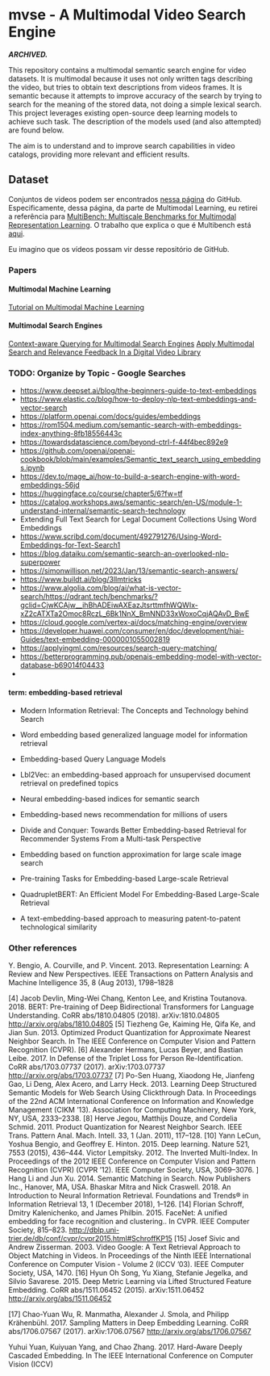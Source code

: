# mvse - A Multimodal Video Search Engine

**_ARCHIVED._**

This repository contains a multimodal semantic search engine for video datasets. It is multimodal because it
uses not only written tags describing the video, but tries to obtain text descriptions from videos frames.
It is semantic because it attempts to improve accuracy of the search by trying to search for the meaning of
the stored data, not doing a simple lexical search. This project leverages existing open-source deep learning 
models to achieve such task. The description of the models used (and also attempted) are found below.

The aim is to understand and to improve search capabilities in video catalogs, providing more relevant and efficient
results.

## Dataset 

Conjuntos de videos podem ser encontrados [nessa página](https://github.com/xiaobai1217/Awesome-Video-Datasets) do GitHub.
Especificamente, dessa página, da parte de Multimodal Learning, eu retirei a referência para [MultiBench: Multiscale Benchmarks for Multimodal Representation Learning](https://github.com/pliang279/MultiBench). O trabalho que explica o que é Multibench está [aqui](https://arxiv.org/abs/2107.07502).


Eu imagino que os vídeos possam vir desse repositório de GitHub.

### Papers

#### Multimodal Machine Learning
[Tutorial on Multimodal Machine Learning](https://aclanthology.org/2022.naacl-tutorials.5.pdf)

#### Multimodal Search Engines
[Context-aware Querying for Multimodal Search Engines](https://www.cs.upc.edu/~tsteiner/papers/2012/context-aware-querying-mmm2012.pdf)
[Apply Multimodal Search and Relevance Feedback In a Digital Video Library](https://web.archive.org/web/20120415041659/http://www.informedia.cs.cmu.edu/documents/zhong_thesis_may00.pdf)

### TODO: Organize by Topic - Google Searches

- https://www.deepset.ai/blog/the-beginners-guide-to-text-embeddings
- https://www.elastic.co/blog/how-to-deploy-nlp-text-embeddings-and-vector-search
- https://platform.openai.com/docs/guides/embeddings
- https://rom1504.medium.com/semantic-search-with-embeddings-index-anything-8fb18556443c
- https://towardsdatascience.com/beyond-ctrl-f-44f4bec892e9
- https://github.com/openai/openai-cookbook/blob/main/examples/Semantic_text_search_using_embeddings.ipynb
- https://dev.to/mage_ai/how-to-build-a-search-engine-with-word-embeddings-56jd
- https://huggingface.co/course/chapter5/6?fw=tf
- https://catalog.workshops.aws/semantic-search/en-US/module-1-understand-internal/semantic-search-technology
- Extending Full Text Search for Legal Document Collections Using Word Embeddings
- https://www.scribd.com/document/492791276/Using-Word-Embeddings-for-Text-Search1
- https://blog.dataiku.com/semantic-search-an-overlooked-nlp-superpower
- https://simonwillison.net/2023/Jan/13/semantic-search-answers/
- https://www.buildt.ai/blog/3llmtricks
- https://www.algolia.com/blog/ai/what-is-vector-search/https://qdrant.tech/benchmarks/?gclid=CjwKCAjw__ihBhADEiwAXEazJtsrttmfhWQWIx-xZ2cATXTa2Omoc8RczL_6Bk1NnX_BmNND33xWoxoCqjAQAvD_BwE
- https://cloud.google.com/vertex-ai/docs/matching-engine/overview
- https://developer.huawei.com/consumer/en/doc/development/hiai-Guides/text-embedding-0000001055002819
- https://applyingml.com/resources/search-query-matching/
- https://betterprogramming.pub/openais-embedding-model-with-vector-database-b69014f04433
- 

#### term: embedding-based retrieval

- Modern Information Retrieval: The Concepts and Technology behind Search

- Word embedding based generalized language model for information retrieval

- Embedding-based Query Language Models

- Lbl2Vec: an embedding-based approach for unsupervised document retrieval on predefined topics

- Neural embedding-based indices for semantic search

- Embedding-based news recommendation for millions of users

- Divide and Conquer: Towards Better Embedding-based Retrieval for Recommender Systems From a Multi-task Perspective

- Embedding based on function approximation for large scale image search

- Pre-training Tasks for Embedding-based Large-scale Retrieval
- QuadrupletBERT: An Efficient Model For Embedding-Based Large-Scale
Retrieval
- A text-embedding-based approach to measuring patent-to-patent technological similarity

### Other references

Y. Bengio, A. Courville, and P. Vincent. 2013. Representation Learning: A Review and New Perspectives. IEEE Transactions on Pattern Analysis and Machine
Intelligence 35, 8 (Aug 2013), 1798–1828

[4] Jacob Devlin, Ming-Wei Chang, Kenton Lee, and Kristina Toutanova. 2018. BERT:
Pre-training of Deep Bidirectional Transformers for Language Understanding.
CoRR abs/1810.04805 (2018). arXiv:1810.04805 http://arxiv.org/abs/1810.04805
[5] Tiezheng Ge, Kaiming He, Qifa Ke, and Jian Sun. 2013. Optimized Product
Quantization for Approximate Nearest Neighbor Search. In The IEEE Conference
on Computer Vision and Pattern Recognition (CVPR).
[6] Alexander Hermans, Lucas Beyer, and Bastian Leibe. 2017. In Defense of
the Triplet Loss for Person Re-Identification. CoRR abs/1703.07737 (2017).
arXiv:1703.07737 http://arxiv.org/abs/1703.07737
[7] Po-Sen Huang, Xiaodong He, Jianfeng Gao, Li Deng, Alex Acero, and Larry
Heck. 2013. Learning Deep Structured Semantic Models for Web Search Using
Clickthrough Data. In Proceedings of the 22nd ACM International Conference on
Information and Knowledge Management (CIKM ’13). Association for Computing
Machinery, New York, NY, USA, 2333–2338.
[8] Herve Jegou, Matthijs Douze, and Cordelia Schmid. 2011. Product Quantization
for Nearest Neighbor Search. IEEE Trans. Pattern Anal. Mach. Intell. 33, 1 (Jan.
2011), 117–128.
[10] Yann LeCun, Yoshua Bengio, and Geoffrey E. Hinton. 2015. Deep learning. Nature
521, 7553 (2015), 436–444.
Victor Lempitsky. 2012. The Inverted Multi-Index. In Proceedings of the 2012 IEEE
Conference on Computer Vision and Pattern Recognition (CVPR) (CVPR ’12). IEEE
Computer Society, USA, 3069–3076.
] Hang Li and Jun Xu. 2014. Semantic Matching in Search. Now Publishers Inc.,
Hanover, MA, USA.
Bhaskar Mitra and Nick Craswell. 2018. An Introduction to Neural Information
Retrieval. Foundations and Trends® in Information Retrieval 13, 1 (December
2018), 1–126.
[14] Florian Schroff, Dmitry Kalenichenko, and James Philbin. 2015. FaceNet: A unified
embedding for face recognition and clustering.. In CVPR. IEEE Computer Society,
815–823. http://dblp.uni-trier.de/db/conf/cvpr/cvpr2015.html#SchroffKP15
[15] Josef Sivic and Andrew Zisserman. 2003. Video Google: A Text Retrieval Approach
to Object Matching in Videos. In Proceedings of the Ninth IEEE International
Conference on Computer Vision - Volume 2 (ICCV ’03). IEEE Computer Society,
USA, 1470.
[16] Hyun Oh Song, Yu Xiang, Stefanie Jegelka, and Silvio Savarese. 2015. Deep Metric
Learning via Lifted Structured Feature Embedding. CoRR abs/1511.06452 (2015).
arXiv:1511.06452 http://arxiv.org/abs/1511.06452

[17] Chao-Yuan Wu, R. Manmatha, Alexander J. Smola, and Philipp Krähenbühl. 2017.
Sampling Matters in Deep Embedding Learning. CoRR abs/1706.07567 (2017).
arXiv:1706.07567 http://arxiv.org/abs/1706.07567

Yuhui Yuan, Kuiyuan Yang, and Chao Zhang. 2017. Hard-Aware Deeply Cascaded
Embedding. In The IEEE International Conference on Computer Vision (ICCV)


[//]: # (## Background)

[//]: # (Exact match similarity is a particularly effective approach for search queries, but only when users know the exact text )

[//]: # (they are seeking. In current search engines, this limitation is addressed with more advanced techniques, such as word )

[//]: # (embeddings to induce semantic representations.)

[//]: # (New systems leverage machine learning and natural language processing techniques to better understand the underlying )

[//]: # (meaning and context of the search queries, enabling more effective retrieval of relevant content. To find content, )

[//]: # (therefore, it makes sense to derive meaning from various modalities, including text and image. \cite{onal2018neural}\\)

[//]: # (This is also true for videos, where semantic search engines could be employed to provide efficient and relevant )

[//]: # (results by combining various modalities, such as speeches, video frames, and video descriptions.)

[//]: # (Currently, this task is achievable just by leveraging state-of-the-art deep-learning models that have been developed )

[//]: # (for embedding generation &#40;e.g., MiniLM-L6 and alternatives&#41;, frame description &#40;e.g., CLIP-based CoCa and )

[//]: # (alternatives&#41;, and vector databases &#40;e.g., Weaviate and alternatives&#41;.)

[//]: # (Such a semantic search engine could be envisioned with three different components.)


[//]: # (The first component is a pipeline which)

[//]: # (\begin{itemize})

[//]: # (    \item Selects time-frames in the video based on a ``linguistic chunk'';)

[//]: # (    \item Samples frames in the video and get the descriptions of the frames;)

[//]: # (    \item Combines both the video descriptions for each time frame and the frame descriptions to get the embedding;)

[//]: # (    \item At query inference time, gets the embedding of the query and searches for the embedding in the vector database, in order to retrieve the time-frames and the video.)

[//]: # (\end{itemize})

[//]: # (Some considerations and challenges for the first component are: &#40;a&#41; the performance and relevance of search results for videos without transcripts are still uncertain, as are the optimal combinations of what linguistic chunks to use &#40;which could be speeches or descriptions, or maybe depend on the nature of the transcription&#41;; &#40;b&#41; how to combine the video descriptions and the frame descriptions &#40;maybe they should not even be combined and two different searches should be conducted and only the results should be combined&#41;; &#40;c&#41; what vector database &#40;and also what configurations and algorithms should be used&#41;, embedding models, metrics for how to search for embeddings, and image description models should be used; &#40;d&#41; how to evaluate the performance, what parameters should be considered during and after development.)

[//]: # (The second component is a query module that)

[//]: # (\begin{itemize})

[//]: # (    \item Receives the queries as questions;)

[//]: # (    \item Processes the query text and passes it to the search engine;)

[//]: # (    \item Retrieves results as texts, clips, videos, and timestamps, identifying exactly the most relevant results in each video;)

[//]: # (    \item Builds the answers with the question and answering model.)

[//]: # (\end{itemize})

[//]: # (Some considerations and challenges for the second component are: &#40;a&#41; how the queries will be received and how this query should be processed for database search; &#40;b&#41; what models should be used for this part, the question/answering generation will be done with Hugging Face's flan-t5-xxl or a similar model; &#40;c&#41; how services such as Haystack, Langchain, and IndexGPT could play a role here.\\)

[//]: # (The third component is the question/answer query platform, which is a website that communicates directly with the other components through a RESTful API and may contain a ``chat'' bar.)

[//]: # (I cannot think of real challenges for the third component.)

[//]: # (\section*{Goal and Objectives})

[//]: # (\label{sec:goals})

[//]: # (\textbf{Goal:} The primary goal of this research is to develop a comprehensive multimodal semantic search engine for video datasets that effectively combines text and video modalities to provide accurate, efficient, and relevant search results. This could be achieved with a 175h project.\\)

[//]: # (To achieve this goal, the project will focus on the following objectives:\\)

[//]: # (\textbf{Objective 1:} Develop a pipeline for generating and combining embeddings from time-aligned transcripts and video frame descriptions.)

[//]: # (\begin{itemize})

[//]: # (\item Determine the optimal method for selecting linguistic chunks from video transcripts.)

[//]: # (\item Evaluate and select the most suitable image description models for generating video frame descriptions.)

[//]: # (\item Establish an effective approach for combining video descriptions with frame descriptions to generate a comprehensive embedding, as well as evaluate and select the most suitable embedding generation model and define a metric for a pair of embeddings.)

[//]: # (\item Evaluate and select the most suitable vector database to store the embedding.)

[//]: # (\item Establish evaluation metrics and methodologies for assessing the relevance and performance of the search results, and, with this, optimize the choice of vector databases, embedding models, and image description models based on the evaluation results.)

[//]: # (\end{itemize})

[//]: # (\textbf{Objective 2:} Design and implement a query module for processing user queries and generating relevant search results.)

[//]: # (\begin{itemize})

[//]: # (\item Evaluate and select the most appropriate question-answering model &#40;e.g., flan-t5-xxl or similar&#41; for generating answers based on the available computing resources.)

[//]: # (\item Assess the viability of integrating services such as Haystack, Langchain, and IndexGPT into the query module.)

[//]: # (\item Develop a system to receive, process, and query user questions in the database.)

[//]: # (\end{itemize})

[//]: # (\textbf{Objective 3:} Develop a user-friendly query platform that communicates with the other components through a RESTful API.)

[//]: # (\begin{itemize})

[//]: # (\item Design a web-based interface featuring a chat field to facilitate user interaction with the search engine.)

[//]: # (\item Implement a seamless integration of the query platform with the pipeline and query module using a RESTful API.)

[//]: # (\item Ensure the query platform provides an intuitive and accessible user experience, enabling users to efficiently explore large video catalogs and discover relevant content.)

[//]: # (\end{itemize})

[//]: # (\textbf{Objective 4:} Deploy the whole system and create methods to continuously refine and iterate on the system based on user feedback and evolving requirements.)

[//]: # (\begin{itemize})

[//]: # (\item Deploy the system using Red Hen Lab's infrastructure, according to its guidelines.)

[//]: # (\item Develop methods to gather user feedback on the search engine's performance, interface, and overall user experience.)

[//]: # (\item Identify areas for improvement and implement necessary changes to the pipeline, query module, and query platform.)

[//]: # (\end{itemize})

[//]: # (By addressing these objectives, the project will contribute to the development of a cutting-edge multimodal semantic search engine that enables users to effectively browse and search large video catalogs, delivering relevant and efficient results that meet their diverse information needs.)

[//]: # (\section*{Methods})


[//]: # (The challenges this project will tackle include developing a multimodal semantic search engine for videos with time-aligned transcripts, evaluating various solutions for vector databases, embedding models, and image description models, and determining the best combination of components to use. The evaluation process will be extensive, and each component will be studied cautiously to ensure optimal performance.\\)

[//]: # (The chosen method involves leveraging existing open-source deep learning models, such as CLIP for image description, MiniLM-L6 for embedding generation, and Weaviate for vector database management. This approach is chosen because it harnesses state-of-the-art technologies and allows for efficient and modular development of the search engine.\\)

[//]: # (The result of this project will be a functional video search platform that allows users to query and retrieve videos based on questions and answer. The output will consist of a list of video results ranked by their relevance to the query, with the possibility of further refining or filtering the results.\\)

[//]: # (In the future, this project can be improved and extended by incorporating more advanced machine learning techniques for better understanding and indexing video content with and without transcripts. This could involve exploring different embedding models, and refining the pipeline to enhance search efficiency and relevance. Furthermore, collaboration with other researchers and developers can lead to the creation of more sophisticated multimodal search engines that cater to a broader range of user needs.\\)

[//]: # (I am highly motivated to continue with this research, as I find it to be very relevant. I will be happy to help others build on top of the project and share my knowledge and experience.\\)

